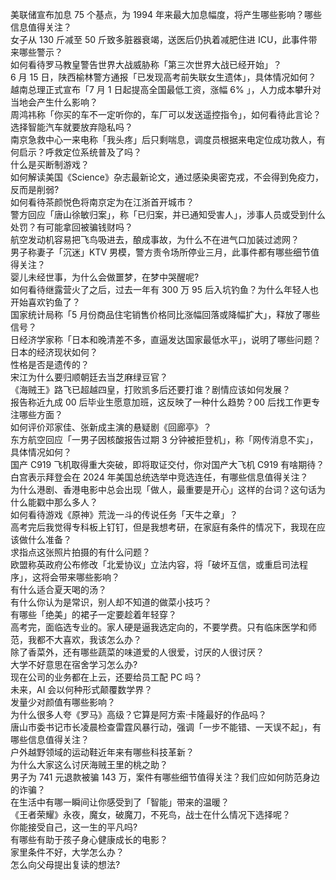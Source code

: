 美联储宣布加息 75 个基点，为 1994 年来最大加息幅度，将产生哪些影响？哪些信息值得关注？  
女子从 130 斤减至 50 斤致多脏器衰竭，送医后仍执着减肥住进 ICU，此事件带来哪些警示？  
如何看待罗马教皇警告世界大战威胁称「第三次世界大战已经开始」？  
6 月 15 日，陕西榆林警方通报「已发现高考前失联女生遗体」，具体情况如何？  
越南总理正式宣布「7 月 1 日起提高全国最低工资，涨幅 6% 」，人力成本攀升对当地会产生什么影响？  
周鸿祎称「你买的车不一定听你的，车厂可以发送遥控指令」，如何看待此言论？选择智能汽车就要放弃隐私吗？  
南京急救中心一来电称「我头疼」后只剩喘息，调度员根据来电定位成功救人，有何启示？呼救定位系统普及了吗？  
什么是买断制游戏？  
如何解读美国《Science》杂志最新论文，通过感染奥密克戎，不会得到免疫力，反而是削弱?  
如何看待茶颜悦色将南京定为在江浙首开城市？  
警方回应「唐山徐敏归案」，称「已归案，并已通知受害人」，涉事人员或受到什么处罚？有可能拿回被骗钱财吗？  
航空发动机容易把飞鸟吸进去，酿成事故，为什么不在进气口加装过滤网？  
男子称妻子「沉迷」KTV 男模，警方责令场所停业三月，此事件都有哪些细节值得关注？  
婴儿未经世事，为什么会做噩梦，在梦中哭醒呢?  
如何看待继露营火了之后，过去一年有 300 万 95 后入坑钓鱼？为什么年轻人也开始喜欢钓鱼了？  
国家统计局称「5 月份商品住宅销售价格同比涨幅回落或降幅扩大」，释放了哪些信号？  
日经济学家称「日本和晚清差不多，直逼发达国家最低水平」，说明了哪些问题？日本的经济现状如何？  
性格是否是遗传的？  
宋江为什么要归顺朝廷去当芝麻绿豆官？  
《海贼王》路飞已超越四皇，打败凯多后还要打谁？剧情应该如何发展？  
报告称近九成 00 后毕业生愿意加班，这反映了一种什么趋势？00 后找工作更专注哪些方面？  
如何评价邓家佳、张新成主演的悬疑剧《回廊亭》？  
东方航空回应「一男子因核酸报告过期 3 分钟被拒登机」，称「网传消息不实」，具体情况如何？  
国产 C919 飞机取得重大突破，即将取证交付，你对国产大飞机 C919 有啥期待？  
白宫表示拜登会在 2024 年美国总统选举中竞选连任，有哪些信息值得关注？  
为什么港剧、香港电影中总会出现「做人，最重要是开心」这样的台词？这句话为什么能戳中那么多人？  
如何看待游戏《原神》荒泷一斗的传说任务「天牛之章」？  
高考完后我觉得专科板上钉钉，但是我想考研，在家庭有条件的情况下，我现在应该做什么准备？  
求指点这张照片拍摄的有什么问题？  
欧盟称英政府公布修改「北爱协议」立法内容，将「破坏互信，或重启司法程序」，这将会带来哪些影响？  
有什么适合夏天喝的汤？  
有什么你认为是常识，别人却不知道的做菜小技巧？  
有哪些「绝美」的裙子一定要趁着年轻穿？  
高考完，面临选专业的。家人硬是逼我选定向的，不要学费。只有临床医学和师范，我都不大喜欢，我该怎么办？  
除了香菜外，还有哪些蔬菜的味道爱的人很爱，讨厌的人很讨厌？  
大学不好意思在宿舍学习怎么办?  
现在公司的业务都在上云，还要给员工配 PC 吗？  
未来，AI 会以何种形式颠覆数学界？  
发量少对颜值有哪些影响？  
为什么很多人夸《罗马》高级？它算是阿方索·卡隆最好的作品吗？  
唐山市委书记市长凌晨检查雷霆风暴行动，强调「一步不能错、一天误不起」，有哪些信息值得关注？  
户外越野领域的运动鞋近年来有哪些科技革新？  
为什么大家这么讨厌海贼王里的桃之助？  
男子为 741 元退款被骗 143 万，案件有哪些细节值得关注？我们应如何防范身边的诈骗？  
在生活中有哪一瞬间让你感受到了「智能」带来的温暖？  
《王者荣耀》永夜，魔女，破魔刀，不死鸟，战士在什么情况下选择呢？  
你能接受自己，这一生的平凡吗?  
有哪些有助于孩子身心健康成长的电影？  
家里条件不好，大学怎么办？  
怎么向父母提出复读的想法?  
